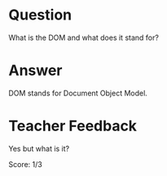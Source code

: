 # Question

What is the DOM and what does it stand for?

# Answer

DOM stands for Document Object Model.

# Teacher Feedback

Yes but what is it? 

Score: 1/3